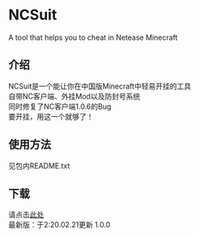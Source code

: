 # NCSuit
A tool that helps you to cheat in Netease Minecraft

## 介绍  
NCSuit是一个能让你在中国版Minecraft中轻易开挂的工具  
自带NC客户端、外挂Mod以及防封号系统  
同时修复了NC客户端1.0.6的Bug  
要开挂，用这一个就够了！  

## 使用方法  
见包内README.txt

## 下载  
请点击[此处](http://www.github.com/ASStudioEFL/NCSuit/releases)  
最新版：于2:20.02.21更新 1.0.0
